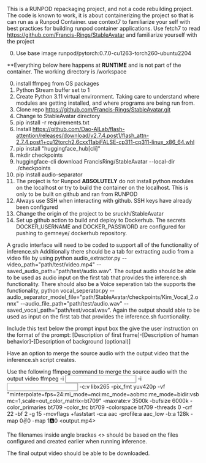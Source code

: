 This is a RUNPOD repackaging project, and not a code rebuilding project.  The code is known to work, it is about containerizing the project so that is can run as a Runpod Container.
use context7 to familiarize your self with best practices for building runpod container applications.
Use fetch7 to read https://github.com/Francis-Rings/StableAvatar and familiarize yourself with the project

0) Use base image runpod/pytorch:0.7.0-cu1263-torch260-ubuntu2204

**Everything below here happens at **RUNTIME** and is not part of the container.  The working directory is /workspace

0) install ffmpeg from OS packages
1) Python Stream buffer set to 1
2) Create Python 3.11 virtual environment.  Taking care to understand where modules are getting installed, and where programs are being run from.
3) Clone repo https://github.com/Francis-Rings/StableAvatar.git
4) Change to StableAvatar directory
4) pip install -r requirements.txt
6) Install https://github.com/Dao-AILab/flash-attention/releases/download/v2.7.4.post1/flash_attn-2.7.4.post1+cu12torch2.6cxx11abiFALSE-cp311-cp311-linux_x86_64.whl
7) pip install "huggingface_hub[cli]"
8) mkdir checkpoints
9) huggingface-cli download FrancisRing/StableAvatar --local-dir ./checkpoints
10) pip install audio-separator
11) The project is for Runpod **ABSOLUTELY** do not install python modules on the localhost or try to build the container on the localhost.  This is only to be built on github and ran from RUNPOD
12) Always use SSH when interacting with github.  SSH keys have already been configured
13) Change the origin of the project to be sruckh/StableAvatar
14) Set up github action to build and deploy to Dockerhub.  The secrets DOCKER_USERNAME and DOCKER_PASSWORD are configured for pushing to gemneye/ dockerhub repository.

A gradio interface will need to be coded to support all of the functionality of inference.sh
Additionally there should be a tab for extracting audio from a video file by using python audio_extractor.py --video_path="path/test/video.mp4" --saved_audio_path="path/test/audio.wav".  The output audio should be able to be used as audio input on the first tab that provides the inference.sh functionality.
There should also be a Voice seperation tab the supports the functionality, python vocal_seperator.py --audio_separator_model_file="path/StableAvatar/checkpoints/Kim_Vocal_2.onnx" --audio_file_path="path/test/audio.wav" --saved_vocal_path="path/test/vocal.wav".  Again the output should able to be used as input on the first tab that provides the inference.sh fucntionality.

Include this text below the prompt input box the give the user instruction on the format of the prompt:  [Description of first frame]-[Description of human behavior]-[Description of background (optional)]

Have an option to merge the source audio with the output video that the inference.sh script creates.

Use the following ffmpeg command to merge the source audio with the output video
ffmpeg -i <input video> -i <input audio> -c:v libx265 -pix_fmt yuv420p -vf "minterpolate=fps=24:mi_mode=mci:mc_mode=aobmc:me_mode=bidir:vsbmc=1,scale=out_color_matrix=bt709" -maxrate:v 3500k -bufsize 6000k -color_primaries bt709 -color_trc bt709 -colorspace bt709 -threads 0 -crf 22 -bf 2 -g 15 -movflags +faststart -c:a aac -profile:a aac_low -b:a 128k -map 0:v:0 -map 1:a:0 <output.mp4>

The filenames inside angle brackes <> should be based on the files configured and created earlier when running inference.

The final output video should be able to be downloaded.
